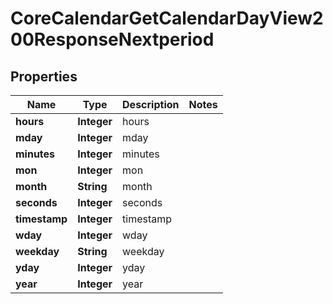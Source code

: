 

# CoreCalendarGetCalendarDayView200ResponseNextperiod


## Properties

| Name | Type | Description | Notes |
|------------ | ------------- | ------------- | -------------|
|**hours** | **Integer** | hours |  |
|**mday** | **Integer** | mday |  |
|**minutes** | **Integer** | minutes |  |
|**mon** | **Integer** | mon |  |
|**month** | **String** | month |  |
|**seconds** | **Integer** | seconds |  |
|**timestamp** | **Integer** | timestamp |  |
|**wday** | **Integer** | wday |  |
|**weekday** | **String** | weekday |  |
|**yday** | **Integer** | yday |  |
|**year** | **Integer** | year |  |



